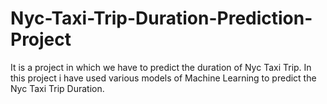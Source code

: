 # Nyc-Taxi-Trip-Duration-Prediction-Project
It is a project in which we have to predict the duration of Nyc Taxi Trip.
In this project i have used various models of Machine Learning to predict the Nyc Taxi Trip Duration.

